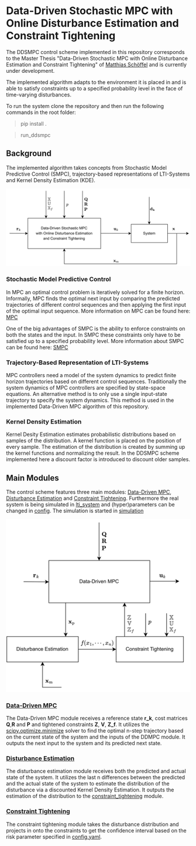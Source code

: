 # Data-Driven Stochastic MPC with Online Disturbance Estimation and Constraint Tightening

The DDSMPC control scheme implemented in this repository corresponds to the Master Thesis "Data-Driven Stochastic MPC with Online Disturbance Estimation and Constraint Tightening" of [Matthias Schöffel](https://www.linkedin.com/in/matthias-sch%C3%B6ffel-431b57142/) and is currently under development.

The implemented algorithm adapts to the environment it is placed in and is able to satisfy constraints up to a specified probability level in the face of time-varying disturbances.

To run the system clone the repository and then run the following commands in the root folder:

> pip install .

> run_ddsmpc

## Background

The implemented algorithm takes concepts from Stochastic Model Predictive Control (SMPC), trajectory-based representations of LTI-Systems and Kernel Density Estimation (KDE).

![Alt text](figures_thesis/overview/High_Level_DDSMPC.png?raw=true "Title")

### Stochastic Model Predictive Control
In MPC an optimal control problem is iteratively solved for a finite horizon. Informally, MPC finds the optimal next input by comparing the predicted trajectories of different control sequences and then applying the first input of the optimal input sequence. More information on MPC can be found here: [MPC](https://de.wikipedia.org/wiki/Model_Predictive_Control)

One of the big advantages of SMPC is the ability to enforce constraints on both the states and the input. In SMPC these constraints only have to be satisfied up to a specified probability level. More information about SMPC can be found here: [SMPC](https://web.stanford.edu/class/ee364b/lectures/stoch_mpc_slides.pdf)

### Trajectory-Based Representation of LTI-Systems
MPC controllers need a model of the system dynamics to predict finite horizon trajectories based on different control sequences. Traditionally the system dynamics of MPC controllers are specified by state-space equations. An alternative method is to only use a single input-state trajectory to specify the system dynamics. This method is used in the implemented Data-Driven MPC algorithm of this repository.

### Kernel Density Estimation
Kernel Desity Estimation estimates probabilistic distributions based on samples of the distribution. A kernel function is placed on the position of every sample. The estimation of the distribution is created by summing up the kernel functions and normalizing the result. In the DDSMPC scheme implemented here a discount factor is introduced to discount older samples.

## Main Modules
The control scheme features three main modules: [Data-Driven MPC](data_driven_mpc/), [Disturbance Estimation](disturbance_estimation/) and [Constraint Tightening](constraint_tightening/). Furthermore the real system is being simulated in [lti_system](lti_system/) and (hyper)parameters can be changed in [config](config/). The simulation is started in [simulation](simulation/)

![Alt text](figures_thesis/overview/Low_Level_DDSMPC.png?raw=true "Title")

### [Data-Driven MPC](data_driven_mpc/)
The Data-Driven MPC module receives a reference state **r_k**, cost matrices **Q**,**R** and **P** and tightened constraints **Z**, **V**, **Z_f**. It utilizes the [scipy.optimize.minimize](https://docs.scipy.org/doc/scipy/reference/generated/scipy.optimize.minimize.html) solver to find the optimal n-step trajectory based on the current state of the system and the inputs of the DDMPC module. It outputs the next input to the system and its predicted next state.

### [Disturbance Estimation](disturbance_estimation/)
The disturbance estimation module receives both the predicted and actual state of the system. It utilizes the last n differences between the predicted and the actual state of the system to estimate the distribution of the disturbance via a discounted Kernel Density Estimation. It outputs the estimation of the distribution to the [constraint_tightening](constraint_tightening/) module.

### [Constraint Tightening](constraint_tightening/)
The constraint tightening module takes the disturbance distribution and projects in onto the constraints to get the confidence interval based on the risk parameter specified in [config.yaml](config/config.yaml).